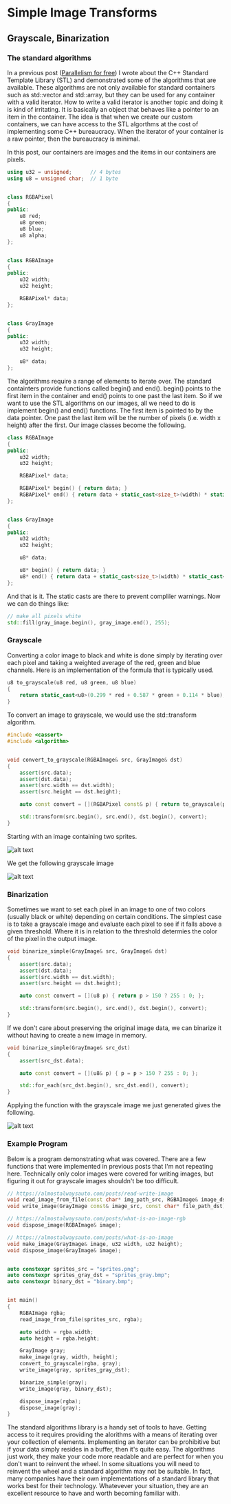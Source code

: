 # Simple Image Transforms
## Grayscale, Binarization

### The standard algorithms

In a previous post ([Parallelism for free](https://almostalwaysauto.com/posts/parallelism-for-free)) I wrote about the C++ Standard Template Library (STL) and demonstrated some of the algorithms that are available.  These algorithms are not only available for standard containers such as std::vector and std::array, but they can be used for any container with a valid iterator.  How to write a valid iterator is another topic and doing it is kind of irritating.  It is basically an object that behaves like a pointer to an item in the container.  The idea is that when we create our custom containers, we can have access to the STL algorthms at the cost of implementing some C++ bureaucracy.  When the iterator of your container is a raw pointer, then the bureaucracy is minimal.

In this post, our containers are images and the items in our containers are pixels.

```cpp
using u32 = unsigned;      // 4 bytes
using u8 = unsigned char;  // 1 byte


class RGBAPixel
{
public:
    u8 red;
    u8 green;
    u8 blue;
    u8 alpha;
};


class RGBAImage
{
public:
    u32 width;
    u32 height;

    RGBAPixel* data;
};


class GrayImage
{
public:
    u32 width;
    u32 height;

    u8* data;
};
```

The algorithms require a range of elements to iterate over.  The standard containters provide functions called begin() and end().  begin() points to the first item in the container and end() points to one past the last item.  So if we want to use the STL algorithms on our images, all we need to do is implement begin() and end() functions.  The first item is pointed to by the data pointer.  One past the last item will be the number of pixels (i.e. width x height) after the first.  Our image classes become the following.

```cpp
class RGBAImage
{
public:
    u32 width;
    u32 height;

    RGBAPixel* data;

    RGBAPixel* begin() { return data; }
    RGBAPixel* end() { return data + static_cast<size_t>(width) * static_cast<size_t>(height); }
};


class GrayImage
{
public:
    u32 width;
    u32 height;

    u8* data;

    u8* begin() { return data; }
    u8* end() { return data + static_cast<size_t>(width) * static_cast<size_t>(height); }
};
```

And that is it.  The static casts are there to prevent compliler warnings.  Now we can do things like:

```cpp
// make all pixels white
std::fill(gray_image.begin(), gray_image.end(), 255);
```

### Grayscale

Converting a color image to black and white is done simply by iterating over each pixel and taking a weighted average of the red, green and blue channels.  Here is an implementation of the formula that is typically used.

```cpp
u8 to_grayscale(u8 red, u8 green, u8 blue)
{
    return static_cast<u8>(0.299 * red + 0.587 * green + 0.114 * blue);
}
```

To convert an image to grayscale, we would use the std::transform algorithm.

```cpp
#include <cassert>
#include <algorithm>


void convert_to_grayscale(RGBAImage& src, GrayImage& dst)
{
    assert(src.data);
    assert(dst.data);
    assert(src.width == dst.width);
    assert(src.height == dst.height);

    auto const convert = [](RGBAPixel const& p) { return to_grayscale(p.red, p.green, p.blue); };

    std::transform(src.begin(), src.end(), dst.begin(), convert);
}
```

Starting with an image containing two sprites.

![alt text](https://github.com/adam-lafontaine/CMS/raw/master/img/%5B006%5D/sprites.png)

We get the following grayscale image

![alt text](https://github.com/adam-lafontaine/CMS/raw/master/img/%5B006%5D/sprites_gray.bmp)


### Binarization

Sometimes we want to set each pixel in an image to one of two colors (usually black or white) depending on certain conditions.  The simplest case is to take a grayscale image and evaluate each pixel to see if it falls above a given threshold.  Where it is in relation to the threshold determies the color of the pixel in the output image.

```cpp
void binarize_simple(GrayImage& src, GrayImage& dst)
{
    assert(src.data);
    assert(dst.data);
    assert(src.width == dst.width);
    assert(src.height == dst.height);

    auto const convert = [](u8 p) { return p > 150 ? 255 : 0; };

    std::transform(src.begin(), src.end(), dst.begin(), convert);
}
```

If we don't care about preserving the original image data, we can binarize it without having to create a new image in memory.

```cpp
void binarize_simple(GrayImage& src_dst)
{
    assert(src_dst.data);

    auto const convert = [](u8& p) { p = p > 150 ? 255 : 0; };

    std::for_each(src_dst.begin(), src_dst.end(), convert);
}
```

Applying the function with the grayscale image we just generated gives the following.

![alt text](https://github.com/adam-lafontaine/CMS/raw/master/img/%5B006%5D/binary.bmp)


### Example Program

Below is a program demonstrating what was covered.  There are a few functions that were implemented in previous posts that I'm not repeating here.  Technically only color images were covered for writing images, but figuring it out for grayscale images shouldn't be too difficult.

```cpp
// https://almostalwaysauto.com/posts/read-write-image
void read_image_from_file(const char* img_path_src, RGBAImage& image_dst);
void write_image(GrayImage const& image_src, const char* file_path_dst); // hint: channels = 1

// https://almostalwaysauto.com/posts/what-is-an-image-rgb
void dispose_image(RGBAImage& image);

// https://almostalwaysauto.com/posts/what-is-an-image
void make_image(GrayImage& image, u32 width, u32 height);
void dispose_image(GrayImage& image);


auto constexpr sprites_src = "sprites.png";
auto constexpr sprites_gray_dst = "sprites_gray.bmp";
auto constexpr binary_dst = "binary.bmp";


int main()
{
    RGBAImage rgba;
    read_image_from_file(sprites_src, rgba);

    auto width = rgba.width;
    auto height = rgba.height;

    GrayImage gray;
    make_image(gray, width, height);
    convert_to_grayscale(rgba, gray);
    write_image(gray, sprites_gray_dst);

    binarize_simple(gray);
    write_image(gray, binary_dst);

    dispose_image(rgba);
    dispose_image(gray);
}
```

The standard algorithms library is a handy set of tools to have.  Getting access to it requires providing the alorithms with a means of iterating over your collection of elements.  Implementing an iterator can be prohibitive but if your data simply resides in a buffer, then it's quite easy.  The algorithms just work, they make your code more readable and are perfect for when you don't want to reinvent the wheel.  In some situations you will need to reinvent the wheel and a standard algorithm may not be suitable.  In fact, many companies have their own implementations of a standard library that works best for their technology.  Whatevever your situation, they are an excellent resource to have and worth becoming familiar with.